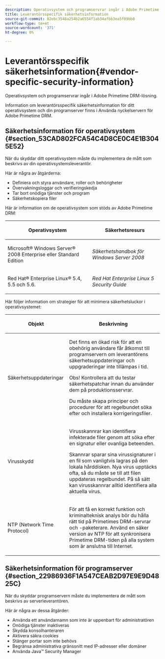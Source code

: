 ```yaml
---
description: Operativsystem och programservrar ingår i Adobe Primetime DRM-lösning.
title: Leverantörsspecifik säkerhetsinformation
source-git-commit: 02ebc3548a254b2a6554f1ab34afbb3ea5f09bb8
workflow-type: tm+mt
source-wordcount: '371'
ht-degree: 0%

---
```


# Leverantörsspecifik säkerhetsinformation{#vendor-specific-security-information}

Operativsystem och programservrar ingår i Adobe Primetime DRM-lösning.

Information om leverantörsspecifik säkerhetsinformation för ditt operativsystem och din programserver finns i Använda nyckelservern för Adobe Primetime DRM.

## Säkerhetsinformation för operativsystem {#section_53CAD802FCA54C4D8CE0C4E1B3045E52}

När du skyddar ditt operativsystem måste du implementera de mått som beskrivs av din operativsystemsleverantör.

Här är några av åtgärderna:

* Definiera och styra användare, roller och behörigheter
* Övervakningsloggar och verifieringskedja
* Tar bort onödiga tjänster och program
* Säkerhetskopiera filer

Här är information om de operativsystem som stöds av Adobe Primetime DRM:

<table frame="all" colsep="1" rowsep="1" class="+ topic/table adobe-d/table " id="table_ugl_kjz_n4"> 
 <thead class="- topic/thead "> 
  <tr rowsep="1" class="- topic/row "> 
   <th colname="1" class="- topic/entry entry"> <p class="- topic/p ">Operativsystem </p> </th> 
   <th colname="2" class="- topic/entry entry"> <p class="- topic/p ">Säkerhetsresurs </p> </th> 
  </tr> 
 </thead>
 <tbody class="- topic/tbody "> 
  <tr rowsep="1" class="- topic/row "> 
   <td colname="1" class="- topic/entry "> <p class="- topic/p ">Microsoft® Windows Server® 2008 Enterprise eller Standard Edition </p> </td> 
   <td colname="2" class="- topic/entry "> <p class="- topic/p "><i class="+ topic/ph hi-d/i ">Säkerhetshandbok för Windows Server 2008</i> </p> </td> 
  </tr> 
  <tr rowsep="0" class="- topic/row "> 
   <td colname="1" class="- topic/entry "> <p class="- topic/p ">Red Hat® Enterprise Linux® 5.4, 5.5 och 5.6. </p> </td> 
   <td colname="2" class="- topic/entry "> <p class="- topic/p "><i class="+ topic/ph hi-d/i ">Red Hat Enterprise Linux 5 Security Guide</i> </p> </td> 
  </tr> 
 </tbody> 
</table>

Här följer information om strategier för att minimera säkerhetsluckor i operativsystemet:

<table frame="all" colsep="1" rowsep="1" class="+ topic/table adobe-d/table " id="table_whl_kjz_n4"> 
 <thead class="- topic/thead "> 
  <tr rowsep="1" class="- topic/row "> 
   <th colname="1" class="- topic/entry entry"> <p class="- topic/p ">Objekt </p> </th> 
   <th colname="2" class="- topic/entry entry"> <p class="- topic/p ">Beskrivning </p> </th> 
  </tr> 
 </thead>
 <tbody class="- topic/tbody "> 
  <tr rowsep="1" class="- topic/row "> 
   <td colname="1" class="- topic/entry "> <p class="- topic/p ">Säkerhetsuppdateringar </p> </td> 
   <td colname="2" class="- topic/entry "> <p class="- topic/p ">Det finns en ökad risk för att en obehörig användare får åtkomst till programservern om leverantörens säkerhetsuppdateringar och uppgraderingar inte tillämpas i tid. </p> <p>Obs! Kontrollera att du testar säkerhetspatchar innan du använder dem på produktionsservrar. </p> <p class="- topic/p ">Du måste skapa principer och procedurer för att regelbundet söka efter och installera korrigeringsfiler. </p> </td> 
  </tr> 
  <tr rowsep="1" class="- topic/row "> 
   <td colname="1" class="- topic/entry "> <p class="- topic/p ">Virusskydd </p> </td> 
   <td colname="2" class="- topic/entry "> <p class="- topic/p ">Virusskannrar kan identifiera infekterade filer genom att söka efter en signatur eller ovanliga beteenden. </p> <p>Skannrar sparar sina virussignaturer i en fil som vanligtvis lagras på den lokala hårddisken. Nya virus upptäcks ofta, så du måste se till att filen uppdateras regelbundet. På så sätt kan virusskannrar alltid identifiera alla aktuella virus. </p> </td> 
  </tr> 
  <tr rowsep="0" class="- topic/row "> 
   <td colname="1" class="- topic/entry "> <p class="- topic/p ">NTP (Network Time Protocol) </p> </td> 
   <td colname="2" class="- topic/entry "> <p class="- topic/p ">För att få en korrekt funktion och kriminalteknisk analys bör du hålla rätt tid på Primetimes DRM-servrar och -paketerare. Använd en säker version av NTP för att synkronisera Primetime DRM-tiden på alla system som är anslutna till Internet. </p> </td> 
  </tr> 
 </tbody> 
</table>

## Säkerhetsinformation för programserver {#section_22986936F1A547CEAB2D97E9E9D4825C}

När du skyddar programservern måste du implementera de mått som beskrivs av serverleverantören.

Här är några av dessa åtgärder:

* Använda ett användarnamn som inte är uppenbart för administratören
* Onödiga tjänster inaktiveras
* Skydda konsolhanteraren
* Aktivera säkra cookies
* Stänger portar som inte behövs
* Begränsa administrativa gränssnitt med IP-adresser eller domäner
* Använda Java™ Security Manager
